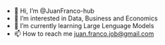 - 👋 Hi, I’m @JuanFranco-hub
- 👀 I’m interested in Data, Business and Economics
- 🌱 I’m currently learning Large Lenguage Models
- 📫 How to reach me juan.franco.job@gmail.com

